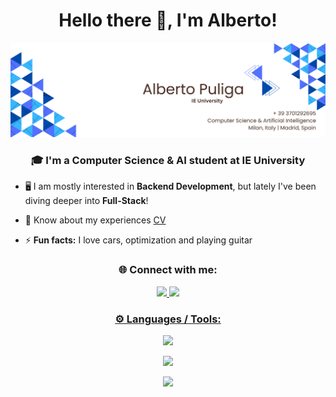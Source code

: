 <h1 align="center">Hello there 👋, I'm Alberto!</h1>

![Header](<alberto Puliga.png>)
<h3 align="center">🎓 I'm a Computer Science & AI student at IE University</h3>

- 🖥️ I am mostly interested in **Backend Development**, but lately I've been diving deeper into **Full-Stack**!

- 📄 Know about my experiences [CV](https://drive.google.com/open?id=1-iMc-5xgxoY7irvFMq9Fj3wJcg3YEC46&usp=drive_fs)

- ⚡ **Fun facts:** I love cars, optimization and playing guitar

<h3 align="center">🌐 Connect with me:</h3>
<div align="center">
    <a href="mailto:albi.puliga@gmail.com " target="_blank">
        <img src="https://img.shields.io/badge/Gmail-D14836?style=for-the-badge&logo=gmail&logoColor=white"/>
    </a>
    <a href="https://www.linkedin.com/in/alberto-puliga/" target="_blank">
        <img src="https://img.shields.io/badge/LinkedIn-0077B5?style=for-the-badge&logo=linkedin&logoColor=white"/>
</div>


<h3 align="center">⚙️ Languages / Tools:</h3>

<p align="center">
  <a href="https://skillicons.dev">
    <img src="https://skillicons.dev/icons?i=py,opencv,django,flask,sklearn,pytorch,tensorflow" />
  </a>
</p>
<p align="center">
  <a href="https://skillicons.dev">
    <img src="https://skillicons.dev/icons?i=js,ts,nextjs,react,html,css,tailwind" />
  </a>
</p>
<p align="center">
  <a href="https://skillicons.dev">
    <img src="https://skillicons.dev/icons?i=c,cpp,mysql,postgres,git,docker,azure" />
  </a>
</p>


</p>

</div>
